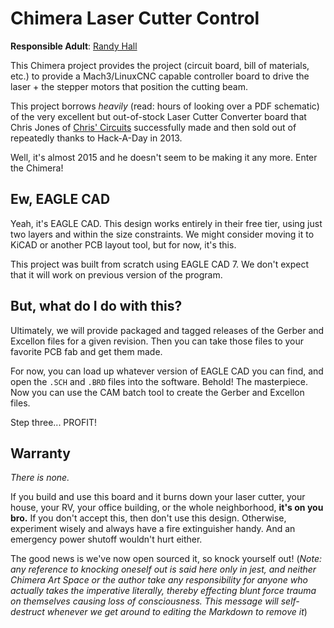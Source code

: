 # Chimera Laser Cutter Control

**Responsible Adult**: [Randy Hall](https://github.com/randybuildsthings)

This Chimera project provides the project (circuit board, bill of materials, etc.) to provide a Mach3/LinuxCNC capable controller board to drive the laser + the stepper motors that position the cutting beam.

This project borrows *heavily* (read: hours of looking over a PDF schematic) of the very excellent but out-of-stock Laser Cutter Converter board that Chris Jones of [Chris' Circuits](http://www.chriscircuits.com) successfully made and then sold out of repeatedly thanks to Hack-A-Day in 2013.

Well, it's almost 2015 and he doesn't seem to be making it any more. Enter the Chimera!

## Ew, EAGLE CAD

Yeah, it's EAGLE CAD. This design works entirely in their free tier, using just two layers and within the size constraints. We might consider moving it to KiCAD or another PCB layout tool, but for now, it's this.

This project was built from scratch using EAGLE CAD 7. We don't expect that it will work on previous version of the program.

## But, what do I do with this?

Ultimately, we will provide packaged and tagged releases of the Gerber and Excellon files for a given revision. Then you can take those files to your favorite PCB fab and get them made.

For now, you can load up whatever version of EAGLE CAD you can find, and open the `.SCH` and `.BRD` files into the software. Behold! The masterpiece. Now you can use the CAM batch tool to create the Gerber and Excellon files.

Step three... PROFIT!

## Warranty

*There is none.*

If you build and use this board and it burns down your laser cutter, your house, your RV, your office building, or the whole neighborhood, **it's on you bro.** If you don't accept this, then don't use this design. Otherwise, experiment wisely and always have a fire extinguisher handy. And an emergency power shutoff wouldn't hurt either.

The good news is we've now open sourced it, so knock yourself out! (*Note: any reference to knocking oneself out is said here only in jest, and neither Chimera Art Space or the author take any responsibility for anyone who actually takes the imperative literally, thereby effecting blunt force trauma on themselves causing loss of consciousness. This message will self-destruct whenever we get around to editing the Markdown to remove it*)